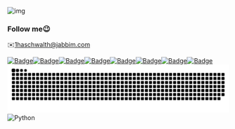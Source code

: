 ![img](https://readme-typing-svg.herokuapp.com?font=JetBrains+Mono&color=0&height=60&lines=print("Hello+World!"))
### Follow me😉
✉️1haschwalth@jabbim.com

[![Badge](https://img.shields.io/badge/Github-black?style=for-the-badge&logo=github)](https://github.com/1Haschwalth)[![Badge](https://img.shields.io/badge/blog-green?style=for-the-badge&logo=github)](https://github.com/1Haschwalth/1Haschwalth/issues)[![Badge](https://img.shields.io/badge/afdian-8A2BE2?style=for-the-badge)](https://afdian.net/a/Haschwalth15)[![Badge](https://img.shields.io/badge/bilibili-E84B85?style=for-the-badge&logo=bilibili)](https://space.bilibili.com/323328689)[![Badge](https://img.shields.io/badge/zhihu-056DE8?style=for-the-badge&logo=zhihu)](https://www.zhihu.com/people/qian-meng-chu-wang)[![Badge](https://img.shields.io/badge/douban-darkgreen?style=for-the-badge&logo=douban)](https://www.douban.com/people/269982048/)[![Badge](https://img.shields.io/badge/稀土掘金-blue?style=for-the-badge&logo=juejin)](https://juejin.cn/user/2421543671962520/collections)[![Badge](https://img.shields.io/badge/gitee-crimson?style=for-the-badge&logo=gitee)](https://gitee.com/Haschwalth1)![snk](https://raw.githubusercontent.com/platane/snk/output/github-contribution-grid-snake-dark.svg)![Python](https://img.shields.io/badge/Language-Python-blue?style=for-the-badge&logo=python)
